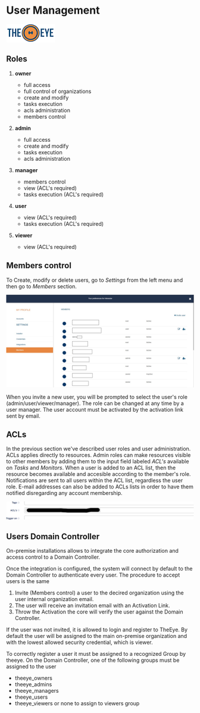 # User Management

[![theeye.io](../images/logo-theeye-theOeye-logo2.png)](https://theeye.io/en/index.html)

## Roles

1. **owner**
    * full access
    * full control of organizations
    * create and modify
    * tasks execution
    * acls administration
    * members control

2. **admin**
    * full access
    * create and modify
    * tasks execution
    * acls administration

3. **manager**
    * members control
    * view (ACL's required)
    * tasks execution (ACL's required)
      
4. **user**
    * view (ACL's required)
    * tasks execution (ACL's required)

5. **viewer**
    * view (ACL's required)


## Members control

To Create, modify or delete users, go to _Settings_ from the left menu and then go to _Members_ section.

![](../images/user_members-1.jpg)

When you invite a new user, you will be prompted to select the user's role \(admin/user/viewer/manager\). The role can be changed at any time by a user manager. The user account must be activated by the activation link sent by email.

## ACLs

In the previous section we've described user roles and user administration.
ACLs applies directly to resources.
Admin roles can make resources visible to other members by adding them to the input field labeled _ACL's_ available on _Tasks_ and _Monitors_.
When a user is added to an ACL list, then the resource becomes available and accesible according to the member's role.
Notifications are sent to all users within the ACL list, regardless the user role.
E-mail addresses can also be added to ACLs lists in order to have them notified disregarding any account membership.

![](../images/acls-1.png)

## Users Domain Controller

On-premise installations allows to integrate the core authorization and access control to a Domain Controller.

Once the integration is configured, the system will connect by default to the Domain Controller to authenticate every user.
The procedure to accept users is the same

1. Invite (Members control) a user to the decired organization using the user internal organization email.
2. The user will receive an invitation email with an Activation Link.
3. Throw the Activation the core will verify the user against the Domain Controller.

If the user was not invited, it is allowed to login and register to TheEye. By default the user will be assigned to the main on-premise organization and with the lowest allowed security credential, which is viewer.

To correctly register a user it must be assigned to a recognized Group by theeye.
On the Domain Controller, one of the following groups must be assigned to the user

  * theeye_owners
  * theeye_admins
  * theeye_managers
  * theeye_users
  * theeye_viewers or none to assign to viewers group
